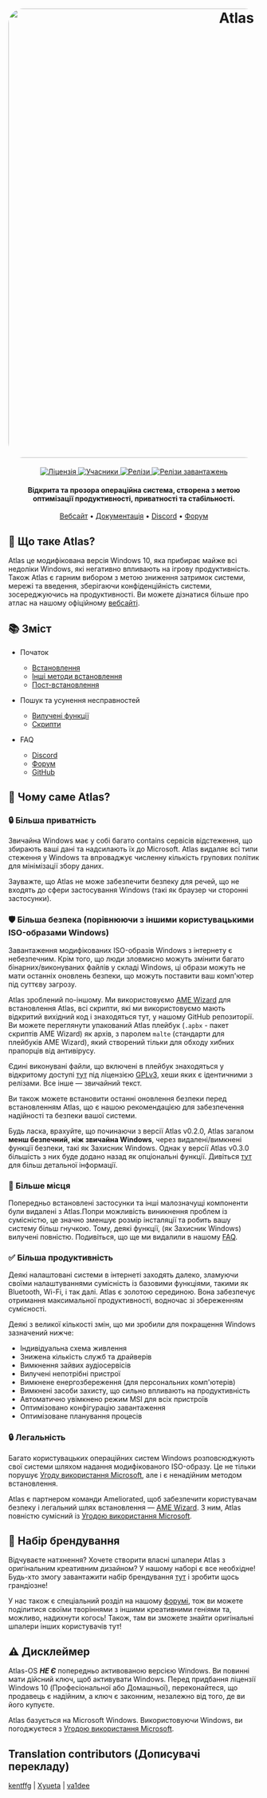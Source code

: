 <h1 align="center">
  <a href="http://atlasos.net"><img src="https://cdn.jsdelivr.net/gh/Atlas-OS/Atlas@main/img/banner.png" alt="Atlas" width="900" style="border-radius: 30px"></a>
</h1>
  <p align="center">
    <a href="https://github.com/Atlas-OS/Atlas/blob/main/LICENSE">
      <img alt="Ліцензія" src="https://img.shields.io/github/license/atlas-os/atlas?style=for-the-badge&logo=github&color=1A91FF"/>
    </a>
    <a href="https://github.com/Atlas-OS/Atlas/graphs/contributors">
      <img alt="Учасники" src="https://img.shields.io/github/contributors/atlas-os/atlas?style=for-the-badge&color=1A91FF" />
    </a>
    <a href="https://github.com/Atlas-OS/Atlas/releases/latest">
      <img alt="Релізи" src="https://img.shields.io/github/release/atlas-os/atlas?style=for-the-badge&color=1A91FF" />
    </a>
    <a href="https://github.com/Atlas-OS/Atlas/releases">
      <img alt="Релізи завантажень" src="https://img.shields.io/github/downloads/Atlas-OS/Atlas/total?style=for-the-badge&logo=github&color=1A91FF" />
    </a>
  </p>
<h4 align="center">Відкрита та прозора операційна система, створена з метою оптимізації продуктивності, приватності та стабільності.</h4>

<p align="center">
  <a href="https://atlasos.net">Вебсайт</a>
  •
  <a href="https://docs.atlasos.net">Документація</a>
  •
  <a href="https://discord.atlasos.net" target="_blank">Discord</a>
  •
  <a href="https://forum.atlasos.net">Форум</a>
</p>

## 🤔 **Що таке Atlas?**

Atlas це модифікована версія Windows 10, яка прибирає майже всі недоліки Windows, які негативно впливають на ігрову продуктивність.
Також Atlas є гарним вибором з метою зниження затримок системи, мережі та введення, зберігаючи конфіденційність системи, зосереджуючись на продуктивності.
Ви можете дізнатися більше про атлас на нашому офіційному [вебсайті](https://atlasos.net).

## 📚 **Зміст**

- Початок
  - [Встановлення](https://docs.atlasos.net/getting-started/installation)
  - [Інші методи встановлення](https://docs.atlasos.net/getting-started/other-installation-methods/no-usb)
  - [Пост-встановлення](https://docs.atlasos.net/getting-started/post-installation/drivers)

- Пошук та усунення несправностей
  - [Вилучені функції](https://docs.atlasos.net/troubleshooting/removed-features)
  - [Скрипти](https://docs.atlasos.net/troubleshooting/scripts)

- FAQ
  - [Discord](https://docs.atlasos.net/faq/community/discord)
  - [Форум](https://docs.atlasos.net/faq/community/forums)
  - [GitHub](https://docs.atlasos.net/faq/community/github)

## 👀 **Чому саме Atlas?**

### 🔒 Більша приватність
Звичайна Windows має у собі багато contains сервісів відстеження, що збирають ваші дані та надсилають їх до Microsoft.
Atlas видаляє всі типи стеження у Windows та впроваджує численну кількість групових політик для мінімізації збору даних. 

Зауважте, що Atlas не може забезпечити безпеку для речей, що не входять до сфери застосування Windows (такі як браузер чи сторонні застосунки).

### 🛡️ Більша безпека (порівнюючи з іншими користувацькими ISO-образами Windows)
Завантаження модифікованих ISO-образів Windows з інтернету є небезпечним. Крім того, що люди зловмисно можуть змінити багато бінарних/виконуваних файлів у складі Windows, ці образи можуть не мати останніх оновлень безпеки, що можуть поставити ваш комп'ютер під суттєву загрозу. 

Atlas зроблений по-іншому. Ми використовуємо [AME Wizard](https://ameliorated.io) для встановлення Atlas, всі скрипти, які ми використовуємо мають відкритий вихідний код і знаходяться тут, у нашому GitHub репозиторії. Ви можете переглянути упакований Atlas плейбук (`.apbx` - пакет скриптів AME Wizard) як архів, з паролем `malte` (стандарти для плейбуків AME Wizard), який створений тільки для обходу хибних прапорців від антивірусу.

Єдині виконувані файли, що включені в плейбук знаходяться у відкритому доступі [тут](https://github.com/Atlas-OS/Atlas-Utilities) під ліцензією [GPLv3](https://github.com/Atlas-OS/Atlas-Utilities/blob/main/LICENSE), хеши яких є ідентичними з релізами. Все інше — звичайний текст.

Ви також можете встановити останні оновлення безпеки перед встановленням Atlas, що є нашою рекомендацією для забезпечення надійності та безпеки вашої системи.

Будь ласка, врахуйте, що починаючи з версії Atlas v0.2.0, Atlas загалом **менш безпечний, ніж звичайна Windows**, через видалені/вимкнені функції безпеки, такі як Захисник Windows. Однак у версії Atlas v0.3.0 більшість з них буде додано назад як опціональні функції. Дивіться [тут](https://docs.atlasos.net/troubleshooting/removed-features/) для більш детальної інформації. 

### 🚀 Більше місця
Попередньо встановлені застосунки та інші малозначущі компоненти були видалені з Atlas.Попри можливість виникнення проблем із сумісністю, це значно зменшує розмір інсталяції та робить вашу систему більш гнучкою. Тому, деякі функції, (як Захисник Windows) вилучені повністю.
Подивіться, що ще ми видалили в нашому [FAQ](https://docs.atlasos.net/troubleshooting/removed-features).

### ✅ Більша продуктивність
Деякі налаштовані системи в інтернеті заходять далеко, зламуючи своїми налаштуваннями сумісність із базовими функціями, такими як Bluetooth, Wi-Fi, і так далі.
Atlas є золотою серединою. Вона забезпечує отримання максимальної продуктивності, водночас зі збереженням сумісності.

Деякі з великої кількості змін, що ми зробили для покращення Windows зазначений нижче:
- Індивідуальна схема живлення
- Знижена кількість служб та драйверів
- Вимкнення зайвих аудіосервісів
- Вилучені непотрібні пристрої
- Вимкнене енергозбереження (для персональних комп'ютерів)
- Вимкнені засоби захисту, що сильно впливають на продуктивність
- Автоматично увімкнено режим MSI для всіх пристроїв
- Оптимізовано конфігурацію завантаження
- Оптимізоване планування процесів

### 🔒 Легальність
Багато користувацьких операційних систем Windows розповсюджують свої системи шляхом надання модифікованого ISO-образу. Це не тільки порушує [Угоду використання Microsoft](https://www.microsoft.com/en-us/Useterms/Retail/Windows/10/UseTerms_Retail_Windows_10_English.htm), але і є ненадійним методом встановлення.

Atlas є партнером команди Ameliorated, щоб забезпечити користувачам безпеку і легальний шлях встановлення — [AME Wizard](https://ameliorated.io). З ним, Atlas повністю сумісний із [Угодою використання Microsoft](https://www.microsoft.com/en-us/Useterms/Retail/Windows/10/UseTerms_Retail_Windows_10_English.htm).

## 🎨 Набір брендування
Відчуваєте натхнення? Хочете створити власні шпалери Atlas з оригінальним креативним дизайном? У нашому наборі є все необхідне!
Будь-хто змогу завантажити набір брендування [тут](https://cdn.jsdelivr.net/gh/Atlas-OS/Atlas@main/img/brand-kit.zip) і зробити щось грандіозне!

У нас також є спеціальний розділ на нашому [форумі](https://forum.atlasos.net/t/art-showcase), тож ви можете поділитися своїми творіннями з іншими креативними геніями та, можливо, надихнути когось! Також, там ви зможете знайти оригінальні шпалери інших користувачів тут!

## ⚠️ Дисклеймер
Atlas-OS ***НЕ Є*** попередньо активованою версією Windows. Ви повинні мати дійсний ключ, щоб активувати Windows. Перед придбання ліцензії Windows 10 (Професіональної або Домашньої), переконайтеся, що продавець є надійним, а ключ є законним, незалежно від того, де ви його купуєте.

Atlas базується на Microsoft Windows. Використовуючи Windows, ви погоджуєтеся з [Угодою використання Microsoft](https://www.microsoft.com/en-us/Useterms/Retail/Windows/10/UseTerms_Retail_Windows_10_English.htm).

## Translation contributors (Дописувачі перекладу)
[kentffg](https://github.com/kentffg) |
[Xyueta](https://github.com/Xyueta) |
[va1dee](https://github.com/va1dee)
